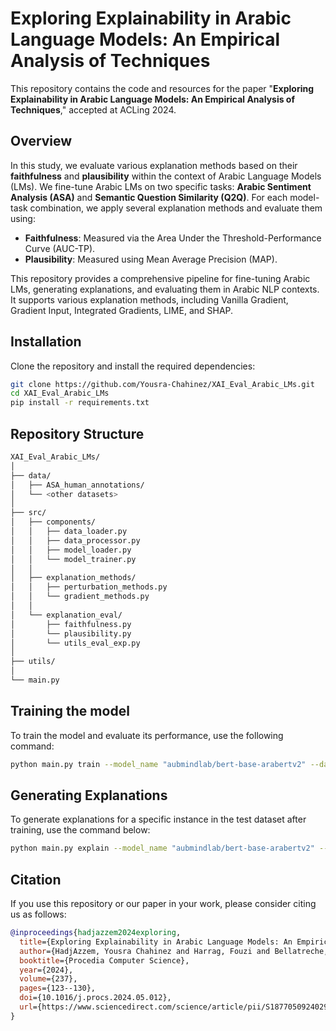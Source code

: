 # Exploring Explainability in Arabic Language Models: An Empirical Analysis of Techniques

This repository contains the code and resources for the paper "**Exploring Explainability in Arabic Language Models: An Empirical Analysis of Techniques**," accepted at ACLing 2024.

## Overview

In this study, we evaluate various explanation methods based on their **faithfulness** and **plausibility** within the context of Arabic Language Models (LMs). We fine-tune Arabic LMs on two specific tasks: **Arabic Sentiment Analysis (ASA)** and **Semantic Question Similarity (Q2Q)**. For each model-task combination, we apply several explanation methods and evaluate them using:

- **Faithfulness**: Measured via the Area Under the Threshold-Performance Curve (AUC-TP).
- **Plausibility**: Measured using Mean Average Precision (MAP).

This repository provides a comprehensive pipeline for fine-tuning Arabic LMs, generating explanations, and evaluating them in Arabic NLP contexts. It supports various explanation methods, including Vanilla Gradient, Gradient Input, Integrated Gradients, LIME, and SHAP.

## Installation

Clone the repository and install the required dependencies:

```bash
git clone https://github.com/Yousra-Chahinez/XAI_Eval_Arabic_LMs.git
cd XAI_Eval_Arabic_LMs
pip install -r requirements.txt
```

## Repository Structure
```bash
XAI_Eval_Arabic_LMs/
│
├── data/                  
│   ├── ASA_human_annotations/ 
│   └── <other datasets>      
│
├── src/
│   ├── components/           
│   │   ├── data_loader.py
│   │   ├── data_processor.py
│   │   ├── model_loader.py
│   │   └── model_trainer.py
│   │
│   ├── explanation_methods/   
│   │   ├── perturbation_methods.py
│   │   └── gradient_methods.py
│   │
│   └── explanation_eval/      
│       ├── faithfulness.py
│       └── plausibility.py
│       └── utils_eval_exp.py
│
├── utils/                  
│
└── main.py                   
```

## Training the model
To train the model and evaluate its performance, use the following command:
```bash
python main.py train --model_name "aubmindlab/bert-base-arabertv2" --dataset_path "data/HARD_balanced-reviews.tsv" --task_type ASA --seed 42
```

## Generating Explanations
To generate explanations for a specific instance in the test dataset after training, use the command below:

```bash
python main.py explain --model_name "aubmindlab/bert-base-arabertv2" --dataset_path "data/HARD_balanced-reviews.tsv" --task_type ASA --explanation_method vanilla_grad --instance_index 0 --target_class 1
```

## Citation

If you use this repository or our paper in your work, please consider citing us as follows:

```bibtex
@inproceedings{hadjazzem2024exploring,
  title={Exploring Explainability in Arabic Language Models: An Empirical Analysis of Techniques},
  author={HadjAzzem, Yousra Chahinez and Harrag, Fouzi and Bellatreche, Ladjel},
  booktitle={Procedia Computer Science},
  year={2024},
  volume={237},
  pages={123--130},
  doi={10.1016/j.procs.2024.05.012},
  url={https://www.sciencedirect.com/science/article/pii/S1877050924029958}
}
```
